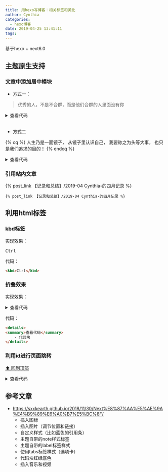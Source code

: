 ```yaml
---
title: 用hexo写博客：相关标签和美化
author: Cynthia
categories:
  - hexo博客
date: 2019-04-25 13:41:11
tags:
---
```


基于hexo + next6.0

<!-- more -->
## 主题原生支持

<span id="jump"></span>

### 文章中添加居中模块

- 方式一：
  
<blockquote class="blockquote-center">优秀的人，不是不合群，而是他们合群的人里面没有你</blockquote>

<details>
<summary>查看代码</summary> 
```html
<blockquote class="blockquote-center">优秀的人，不是不合群，而是他们合群的人里面没有你</blockquote>
```
</details>

<br>

- 方式二

{% cq %}
人生乃是一面镜子，
从镜子里认识自己，
我要称之为头等大事，
也只是我们追求的目的！
{% endcq %}

<details>
<summary>查看代码</summary> 
```
    {% cq %}
    人生乃是一面镜子，
    从镜子里认识自己，
    我要称之为头等大事，
    也只是我们追求的目的！
    {% endcq %}
```
</details>


### 引用站内文章

{% post_link 【记录和总结】/2019-04 Cynthia-的四月记录 %}

```
{% post_link 【记录和总结】/2019-04 Cynthia-的四月记录 %}
```





## 利用html标签

### kbd标签

实现效果：

<kbd>Ctrl</kbd>

代码：

```html
<kbd>Ctrl</kbd>
```

### 折叠效果

实现效果：

<details>
<summary>查看代码</summary>
    ```html
    	我是代码块
    ```
</details>



代码：


```HTML
<details>
<summary>查看代码</summary>
    - 代码块
</details>
```

### 利用id进行页面跳转

[⬆ 回到顶部](#jump)

<details>
<summary>查看代码</summary>
    ```html
    <span id="jump"></span>
    [⬆ 回到顶部](#jump)
    ```
</details>



## 参考文章

- <https://sxxkearth.github.io/2018/11/30/Next%E8%87%AA%E5%AE%9A%E4%B9%89%E6%A0%B7%E5%BC%8F/>
  - 插入图标
  - 插入图片（调节位置和链接）
  - 自定义样式（比如蓝色的引用条）
  - 主题自带的note样式标签
  - 主题自带的label标签样式
  - 使用tabs标签样式（选项卡）
  - 代码块红绿底色
  - 插入音乐和视频
